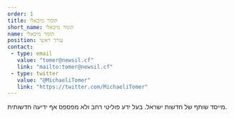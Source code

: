 ```yaml
---
order: 1
title: תומר מיכאלי
short_name: תומר מיכאלי
name: תומר מיכאלי
position: עורך ראשי
contact:
 - type: email
   value: "tomer@newsil.cf"
   link: "mailto:tomer@newsil.cf"
 - type: twitter
   value: "@MichaeliTomer"
   link: "https://twitter.com/MichaeliTomer"
---
```

מייסד שותף של חדשות ישראל. בעל ידע פוליטי רחב ולא מפספס אף ידיעה חדשותית.
